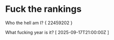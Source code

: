 # Fuck the rankings

Who the hell am I?
{ 22459202 }

What fucking year is it?
[ 2025-09-17T21:00:00Z ]
